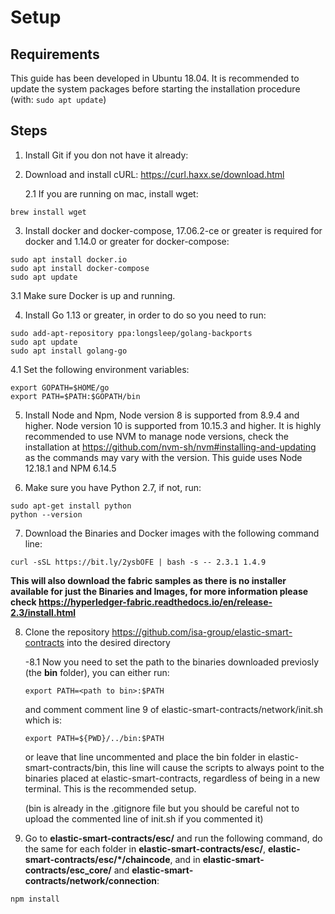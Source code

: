 # Setup

## Requirements
This guide has been developed in Ubuntu 18.04. It is recommended to update the system packages before starting the installation procedure (with: ```sudo apt update```)

## Steps
1. Install Git if you don not have it already:

2. Download and install cURL: https://curl.haxx.se/download.html

    2.1 If you are running on mac, install wget:
  ```
  brew install wget
  ```
3. Install docker and docker-compose, 17.06.2-ce or greater is required for docker and 1.14.0 or greater for docker-compose:
  ```
  sudo apt install docker.io
  sudo apt install docker-compose
  sudo apt update
  ```
  
   3.1 Make sure Docker is up and running.
   
4. Install Go 1.13 or greater, in order to do so you need to run:
  ```
  sudo add-apt-repository ppa:longsleep/golang-backports
  sudo apt update
  sudo apt install golang-go
  ``` 
  4.1 Set the following environment variables:
  ```
  export GOPATH=$HOME/go
  export PATH=$PATH:$GOPATH/bin
  ``` 
5. Install Node and Npm, Node version 8 is supported from 8.9.4 and higher. Node version 10 is supported from 10.15.3 and higher. It is highly recommended to use NVM to manage node versions, check the installation at https://github.com/nvm-sh/nvm#installing-and-updating as the commands may vary with the version. This guide uses Node 12.18.1 and NPM 6.14.5

6. Make sure you have Python 2.7, if not, run:
  ```
  sudo apt-get install python
  python --version
  ```
  
7. Download the Binaries and Docker images with the following command line: 
```
curl -sSL https://bit.ly/2ysbOFE | bash -s -- 2.3.1 1.4.9
```
**This will also download the fabric samples as there is no installer available for just the Binaries and Images, for more information please check https://hyperledger-fabric.readthedocs.io/en/release-2.3/install.html**

8. Clone the repository https://github.com/isa-group/elastic-smart-contracts into the desired directory

    -8.1 Now you need to set the path to the binaries downloaded previosly (the **bin** folder), you can either run:
    ```
    export PATH=<path to bin>:$PATH
    ```
    and comment comment line 9 of elastic-smart-contracts/network/init.sh which is:
    ```
    export PATH=${PWD}/../bin:$PATH
    ```
    or leave that line uncommented and place the bin folder in elastic-smart-contracts/bin, this line will cause the scripts to always point to the binaries placed at elastic-smart-contracts, regardless of being in a new terminal. This is the recommended setup.
    
    (bin is already in the .gitignore file but you should be careful not to upload the commented line of init.sh if you commented it)

9. Go to **elastic-smart-contracts/esc/** and run the following command, do the same for each folder in **elastic-smart-contracts/esc/**, **elastic-smart-contracts/esc/*/chaincode**, and in **elastic-smart-contracts/esc_core/** and **elastic-smart-contracts/network/connection**:
```
npm install
```

